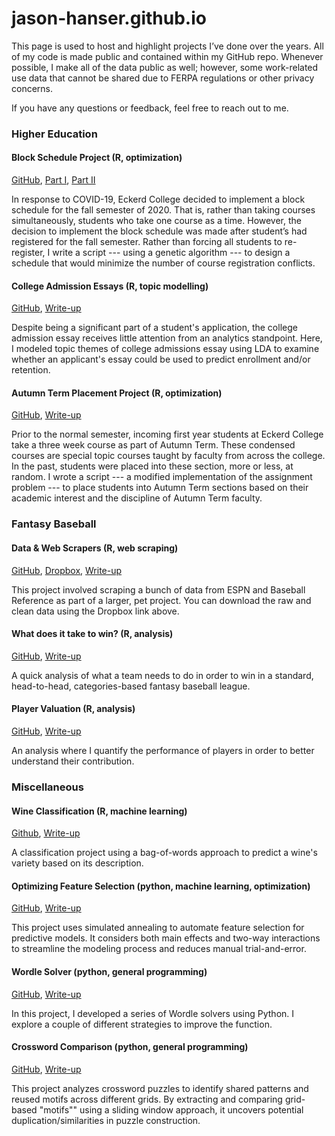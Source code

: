 
# jason-hanser.github.io

This page is used to host and highlight projects I’ve done over the years. All of my code is made public and contained within my GitHub repo. Whenever possible, I make all of the data public as well; however, some work-related use data that cannot be shared due to FERPA regulations or other privacy concerns.

If you have any questions or feedback, feel free to reach out to me. 


### **Higher Education**

#### Block Schedule Project (R, optimization)
[GitHub](https://github.com/jason-hanser/block-schedule),
[Part I](https://htmlpreview.github.io/?https://github.com/jason-hanser/block-schedule/blob/master/block-schedule-walkthrough-p1.html),
[Part II](https://htmlpreview.github.io/?https://github.com/jason-hanser/block-schedule/blob/master/block-schedule-walkthrough-p2.html)

In response to COVID-19, Eckerd College decided to implement a block schedule for the fall semester of 2020. That is, rather than taking courses simultaneously, students who take one course as a time. However, the decision to implement the block schedule was made after student’s had registered for the fall semester. Rather than forcing all students to re-register, I write a script --- using a genetic algorithm --- to design a schedule that would minimize the number of course registration conflicts.


#### **College Admission Essays** (R, topic modelling)
[GitHub](https://github.com/jason-hanser/college-admission-essays),
[Write-up](https://htmlpreview.github.io/?https://github.com/jason-hanser/college-admission-essays/blob/master/college-admission-essays.html)

Despite being a significant part of a student's application, the college admission essay receives little attention from an analytics standpoint. Here, I modeled topic themes of college admissions essay using LDA to examine whether an applicant's essay could be used to predict enrollment and/or retention. 


#### **Autumn Term Placement Project** (R, optimization)
[GitHub](https://github.com/jason-hanser/at-placement-project),
[Write-up](https://htmlpreview.github.io/?https://github.com/jason-hanser/at-placement-project/blob/master/at-placement-walkthrough.html)

Prior to the normal semester, incoming first year students at Eckerd College take a three week course as part of Autumn Term. These condensed courses are special topic courses taught by faculty from across the college. In the past, students were placed into these section, more or less, at random. I wrote a script --- a modified implementation of the assignment problem --- to place students into Autumn Term sections based on their academic interest and the discipline of Autumn Term faculty. 


### **Fantasy Baseball**

#### **Data & Web Scrapers** (R, web scraping)
[GitHub](https://github.com/jason-hanser/fantasy-baseball/tree/main/1%20-%20Scraping%20and%20Cleaning),
[Dropbox](https://www.dropbox.com/sh/v3m6s84997jmkwq/AADTI3MCzcNeV8C4Qlu1lW7-a?dl=0),
[Write-up](https://htmlpreview.github.io/?https://github.com/jason-hanser/fantasy-baseball/blob/main/1%20-%20Scraping%20and%20Cleaning/scraping-and-cleaning.html)

This project involved scraping a bunch of data from ESPN and Baseball Reference as part of a larger, pet project. You can download the raw and clean data using the Dropbox link above.


#### **What does it take to win?** (R, analysis)
[GitHub](https://github.com/jason-hanser/fantasy-baseball/tree/main/2%20-%20What%20does%20it%20take%20to%20win), [Write-up](https://htmlpreview.github.io/?https://github.com/jason-hanser/fantasy-baseball/blob/main/2%20-%20What%20does%20it%20take%20to%20win/What-Does-it-Take-to-Win.html)

A quick analysis of what a team needs to do in order to win in a standard, head-to-head, categories-based fantasy baseball league. 


#### **Player Valuation** (R, analysis)
[GitHub](https://github.com/jason-hanser/fantasy-baseball/tree/main/3%20-%20Player%20Valuation),
[Write-up](https://htmlpreview.github.io/?https://github.com/jason-hanser/fantasy-baseball/blob/main/3%20-%20Player%20Valuation/Player-Valuation.html)

An analysis where I quantify the performance of players in order to better understand their contribution. 


### **Miscellaneous**

#### **Wine Classification** (R, machine learning)
[Github](https://github.com/jason-hanser/Wine-Reviews),
[Write-up](https://htmlpreview.github.io/?https://github.com/jason-hanser/Wine-Reviews/blob/master/Wine-Reviews.html)

A classification project using a bag-of-words approach to predict a wine's variety based on its description. 


#### **Optimizing Feature Selection** (python, machine learning, optimization)
[GitHub](https://github.com/jason-hanser/feature-selection),
[Write-up](https://htmlpreview.github.io/?https://github.com/jason-hanser/feature-selection/blob/main/Feature%20Selection%20via%20Simulated%20Annealing.html)

This project uses simulated annealing to automate feature selection for predictive models. It considers both main effects and two-way interactions to streamline the modeling process and reduces manual trial-and-error.


#### **Wordle Solver** (python, general programming)
[GitHub](https://github.com/jason-hanser/wordle-solver),
[Write-up](https://htmlpreview.github.io/?https://github.com/jason-hanser/wordle-solver/blob/master/Wordle%20Solver.html)

In this project, I developed a series of Wordle solvers using Python. I explore a couple of different strategies to improve the function. 


#### **Crossword Comparison** (python, general programming)
[GitHub](https://github.com/jason-hanser/crosswords),
[Write-up](https://htmlpreview.github.io/?https://github.com/jason-hanser/crosswords/blob/master/Crossword%20Comparison.html)

This project analyzes crossword puzzles to identify shared patterns and reused motifs across different grids. By extracting and comparing grid-based "motifs"" using a sliding window approach, it uncovers potential duplication/similarities in puzzle construction.
